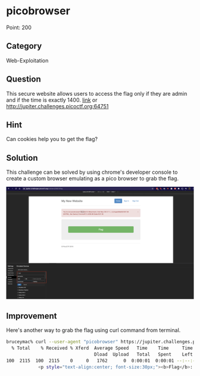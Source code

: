 # picobrowser

Point: 200

## Category

Web-Exploitation

## Question

This secure website allows users to access the flag only if they are admin and if the time is exactly 1400. [link](https://jupiter.challenges.picoctf.org/problem/64751/) or http://jupiter.challenges.picoctf.org:64751

## Hint

Can cookies help you to get the flag?

## Solution

This challenge can be solved by using chrome's developer console to create a custom browser emulating as a pico browser to grab the flag.

![image](./picoBrowser.png)

## Improvement

Here's another way to grab the flag using curl command from terminal.
```bash
bruceymac% curl --user-agent "picobrowser" https://jupiter.challenges.picoctf.org/problem/28921/flag | grep picoCTF{
  % Total    % Received % Xferd  Average Speed   Time    Time     Time  Current
                                 Dload  Upload   Total   Spent    Left  Speed
100  2115  100  2115    0     0   1762      0  0:00:01  0:00:01 --:--:--  1762
            <p style="text-align:center; font-size:30px;"><b>Flag</b>: <code>picoCTF{s0lut1on_h3r3}</code></p>
```
